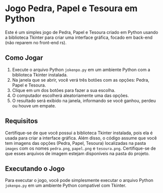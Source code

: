 # Jogo Pedra, Papel e Tesoura em Python

Este é um simples jogo de Pedra, Papel e Tesoura criado em Python usando a biblioteca Tkinter para criar uma interface gráfica, focado em back-end (não reparem no front-end rs).

## Como Jogar

1. Execute o arquivo Python `jokenpo.py` em um ambiente Python com a biblioteca Tkinter instalada.
2. Na janela que se abrir, você verá três botões com as opções: Pedra, Papel e Tesoura.
3. Clique em um dos botões para fazer a sua escolha.
4. O computador escolherá aleatoriamente uma das opções.
5. O resultado será exibido na janela, informando se você ganhou, perdeu ou houve um empate.

## Requisitos

Certifique-se de que você possui a biblioteca Tkinter instalada, pois ela é usada para criar a interface gráfica. Além disso, o código assume que você tem imagens das opções (Pedra, Papel, Tesoura) localizadas na pasta `images` com os nomes `pedra.png`, `papel.png` e `tesoura.png`. Certifique-se de que esses arquivos de imagem estejam disponíveis na pasta do projeto.

## Executando o Jogo

Para executar o jogo, você pode simplesmente executar o arquivo Python `jokenpo.py` em um ambiente Python compatível com Tkinter.

